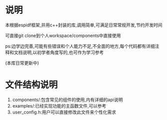# 说明

本根据espidf框架,并用c++封装的库,调用简单,可满足日常常规开发,节约开发时间

可直接git clone到个人workspace/components中直接使用

ps:边学边完善,可能有些错误和个人能力不足,不全面的地方,每个代码都有详细注释和文档说明,以初学者角度写的,也可作为学习参考

(本库日常更新中)

# 文件结构说明

1. components/:包含常见的组件的使用,内有详细的api说明
2. examples/:已经实现功能的主函数文件,可以参考
3. user_config.h:用户可以直接修改此文件来个性化需求
